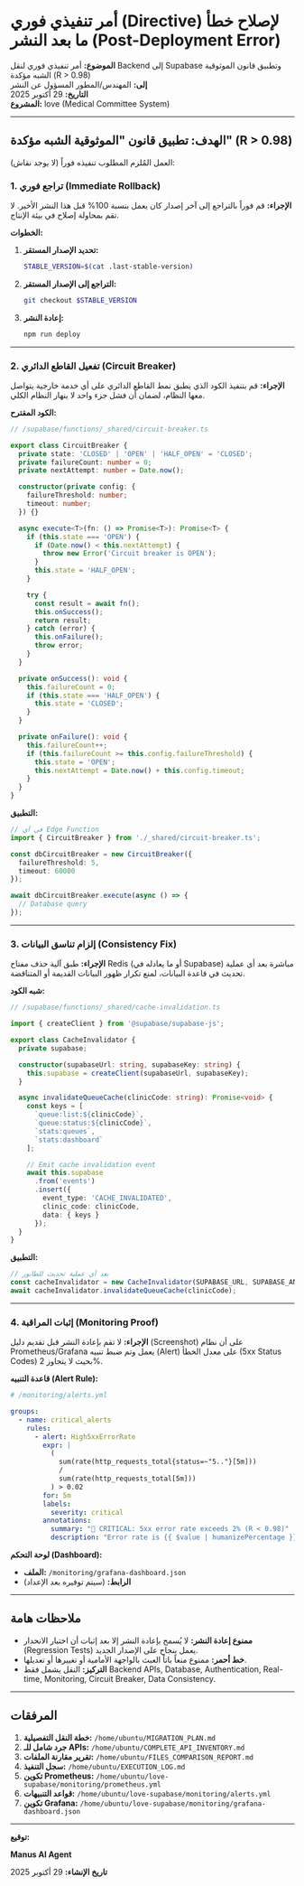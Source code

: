 # أمر تنفيذي فوري (Directive) لإصلاح خطأ ما بعد النشر (Post-Deployment Error)

**الموضوع:** أمر تنفيذي فوري لنقل Backend إلى Supabase وتطبيق قانون الموثوقية الشبه مؤكدة (R > 0.98)  
**إلى:** المهندس/المطور المسؤول عن النشر  
**التاريخ:** 29 أكتوبر 2025  
**المشروع:** love (Medical Committee System)

---

## الهدف: تطبيق قانون "الموثوقية الشبه مؤكدة" (R > 0.98)

العمل المُلزم المطلوب تنفيذه فوراً (لا يوجد نقاش):

### 1. تراجع فوري (Immediate Rollback)

**الإجراء:** قم فوراً بالتراجع إلى آخر إصدار كان يعمل بنسبة 100% قبل هذا النشر الأخير. لا تقم بمحاولة إصلاح في بيئة الإنتاج.

**الخطوات:**
1.  **تحديد الإصدار المستقر:**
    ```bash
    STABLE_VERSION=$(cat .last-stable-version)
    ```
2.  **التراجع إلى الإصدار المستقر:**
    ```bash
    git checkout $STABLE_VERSION
    ```
3.  **إعادة النشر:**
    ```bash
    npm run deploy
    ```

---

### 2. تفعيل القاطع الدائري (Circuit Breaker)

**الإجراء:** قم بتنفيذ الكود الذي يطبق نمط القاطع الدائري على أي خدمة خارجية يتواصل معها النظام، لضمان أن فشل جزء واحد لا ينهار النظام الكلي.

**الكود المقترح:**
```typescript
// /supabase/functions/_shared/circuit-breaker.ts

export class CircuitBreaker {
  private state: 'CLOSED' | 'OPEN' | 'HALF_OPEN' = 'CLOSED';
  private failureCount: number = 0;
  private nextAttempt: number = Date.now();

  constructor(private config: {
    failureThreshold: number;
    timeout: number;
  }) {}

  async execute<T>(fn: () => Promise<T>): Promise<T> {
    if (this.state === 'OPEN') {
      if (Date.now() < this.nextAttempt) {
        throw new Error('Circuit breaker is OPEN');
      }
      this.state = 'HALF_OPEN';
    }

    try {
      const result = await fn();
      this.onSuccess();
      return result;
    } catch (error) {
      this.onFailure();
      throw error;
    }
  }

  private onSuccess(): void {
    this.failureCount = 0;
    if (this.state === 'HALF_OPEN') {
      this.state = 'CLOSED';
    }
  }

  private onFailure(): void {
    this.failureCount++;
    if (this.failureCount >= this.config.failureThreshold) {
      this.state = 'OPEN';
      this.nextAttempt = Date.now() + this.config.timeout;
    }
  }
}
```

**التطبيق:**
```typescript
// في أي Edge Function
import { CircuitBreaker } from './_shared/circuit-breaker.ts';

const dbCircuitBreaker = new CircuitBreaker({
  failureThreshold: 5,
  timeout: 60000
});

await dbCircuitBreaker.execute(async () => {
  // Database query
});
```

---

### 3. إلزام تناسق البيانات (Consistency Fix)

**الإجراء:** طبق آلية حذف مفتاح Redis (أو ما يعادله في Supabase) مباشرة بعد أي عملية تحديث في قاعدة البيانات، لمنع تكرار ظهور البيانات القديمة أو المتناقضة.

**شبه الكود:**
```typescript
// /supabase/functions/_shared/cache-invalidation.ts

import { createClient } from '@supabase/supabase-js';

export class CacheInvalidator {
  private supabase;

  constructor(supabaseUrl: string, supabaseKey: string) {
    this.supabase = createClient(supabaseUrl, supabaseKey);
  }

  async invalidateQueueCache(clinicCode: string): Promise<void> {
    const keys = [
      `queue:list:${clinicCode}`,
      `queue:status:${clinicCode}`,
      `stats:queues`,
      `stats:dashboard`
    ];

    // Emit cache invalidation event
    await this.supabase
      .from('events')
      .insert({
        event_type: 'CACHE_INVALIDATED',
        clinic_code: clinicCode,
        data: { keys }
      });
  }
}
```

**التطبيق:**
```typescript
// بعد أي عملية تحديث للطابور
const cacheInvalidator = new CacheInvalidator(SUPABASE_URL, SUPABASE_ANON_KEY);
await cacheInvalidator.invalidateQueueCache(clinicCode);
```

---

### 4. إثبات المراقبة (Monitoring Proof)

**الإجراء:** لا تقم بإعادة النشر قبل تقديم دليل (Screenshot) على أن نظام Prometheus/Grafana يعمل وتم ضبط تنبيه (Alert) على معدل الخطأ (5xx Status Codes) بحيث لا يتجاوز 2%.

**قاعدة التنبيه (Alert Rule):**
```yaml
# /monitoring/alerts.yml

groups:
  - name: critical_alerts
    rules:
      - alert: High5xxErrorRate
        expr: |
          (
            sum(rate(http_requests_total{status=~"5.."}[5m]))
            /
            sum(rate(http_requests_total[5m]))
          ) > 0.02
        for: 5m
        labels:
          severity: critical
        annotations:
          summary: "🚨 CRITICAL: 5xx error rate exceeds 2% (R < 0.98)"
          description: "Error rate is {{ $value | humanizePercentage }}. Immediate rollback required!"
```

**لوحة التحكم (Dashboard):**
- **الملف:** `/monitoring/grafana-dashboard.json`
- **الرابط:** (سيتم توفيره بعد الإعداد)

---

## ملاحظات هامة

- **ممنوع إعادة النشر:** لا يُسمح بإعادة النشر إلا بعد إثبات أن اختبار الانحدار (Regression Tests) يعمل بنجاح على الإصدار الجديد.
- **خط أحمر:** ممنوع منعاً باتاً العبث بالواجهة الأمامية أو تغييرها أو تعديلها.
- **التركيز:** النقل يشمل فقط Backend APIs, Database, Authentication, Real-time, Monitoring, Circuit Breaker, Data Consistency.

---

## المرفقات

1.  **خطة النقل التفصيلية:** `/home/ubuntu/MIGRATION_PLAN.md`
2.  **جرد شامل للـ APIs:** `/home/ubuntu/COMPLETE_API_INVENTORY.md`
3.  **تقرير مقارنة الملفات:** `/home/ubuntu/FILES_COMPARISON_REPORT.md`
4.  **سجل التنفيذ:** `/home/ubuntu/EXECUTION_LOG.md`
5.  **تكوين Prometheus:** `/home/ubuntu/love-supabase/monitoring/prometheus.yml`
6.  **قواعد التنبيهات:** `/home/ubuntu/love-supabase/monitoring/alerts.yml`
7.  **تكوين Grafana:** `/home/ubuntu/love-supabase/monitoring/grafana-dashboard.json`

---

**توقيع:**

**Manus AI Agent**

**تاريخ الإنشاء:** 29 أكتوبر 2025
